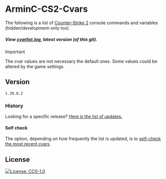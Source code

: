 # ArminC-CS2-Cvars

The following is a list of [Counter-Strike 2](https://steamdb.info/app/730/patchnotes/) console commands and variables (hidden/development-only too).

##### View [cvarlist.log](https://github.com/ArmynC/ArminC-CS2-Cvars/blob/main/cvarlist.log), latest version (of this git).

> [!IMPORTANT]  
> The cvar values are not necessary the default ones. Some values could be altered by the game settings.

## Version

```
1.39.8.2
```

### History

Looking for a specific release? [Here is the list of updates.](https://github.com/ArmynC/ArminC-CS2-Cvars/commits/main/cvarlist.log)

#### Self check

The option, depending on how frequently the list is updated, is to [self-check the most recent cvars](https://github.com/saul/cvar-unhide-s2).

## License
[![License: CC0-1.0](https://img.shields.io/badge/License-CC0%201.0-lightgrey.svg)](https://tldrlegal.com/license/creative-commons-cc0-1.0-universal)